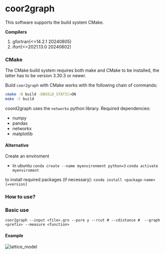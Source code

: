 # coor2graph

This software supports the build system CMake.

**Compilers**
1. gfortran(<=14.2.1 20240805)
2. ifort(<=2021.13.0 20240602)

### CMake

The CMake build system requires both make and CMake to be installed, the latter has to be version 3.30.3 or newer.

Build `coor2graph` with CMake works with the following chain of commands:

```bash
cmake -B build -DBUILD_STATIC=ON
make -C build
```

coord2graph uses the `networkx` python library. Required dependencies:
* numpy
* pandas
* networkx
* matplotlib

#### Alternative
Create an enviroment
* In ubuntu
```conda create --name myenvironment python=3```
```conda activate myenviroment```

to install required packages (if necessary): 
```conda install <package-name>[=version]```




### How to use?

### Basic use
```coor2graph --input <file>.gro --pure y --rcut # --cdistance #  --graph <prefix> --measure <function>```

#### Example
![lattice_model](https://github.com/user-attachments/assets/d167f95e-ea9a-4b8c-b741-99ee7b053892)



